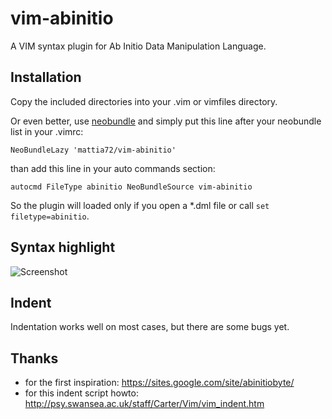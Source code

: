 # vim-abinitio
A VIM syntax plugin for Ab Initio Data Manipulation Language.
##  Installation
Copy the included directories into your .vim or vimfiles directory.

Or even better, use [neobundle](http://github.com/Shougo/neobundle.vim "Neobundle") and simply put this line after your neobundle list in your .vimrc:
```
NeoBundleLazy 'mattia72/vim-abinitio'
```
than add this line in your auto commands section:
```
autocmd FileType abinitio NeoBundleSource vim-abinitio
```
So the plugin will loaded only if you open a *.dml file or call `set filetype=abinitio`.

## Syntax highlight
![Screenshot](/../screenshot/screenshot.png?raw=true "Screenshot")

## Indent
Indentation works well on most cases, but there are some bugs yet.

## Thanks
* for the first inspiration: https://sites.google.com/site/abinitiobyte/
* for this indent script howto: http://psy.swansea.ac.uk/staff/Carter/Vim/vim_indent.htm



